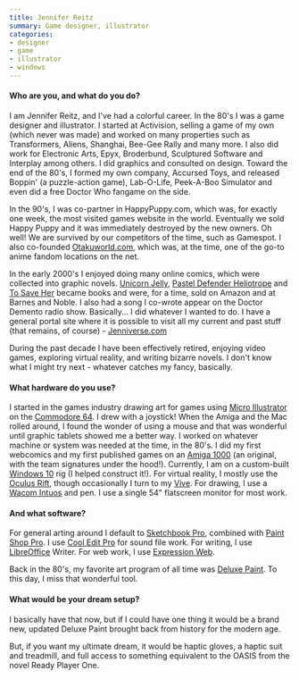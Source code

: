 ```yaml
---
title: Jennifer Reitz
summary: Game designer, illustrator 
categories:
- designer
- game
- illustrator
- windows
---
```


#### Who are you, and what do you do?

I am Jennifer Reitz, and I've had a colorful career. In the 80's I was a game designer and illustrator. I started at Activision, selling a game of my own (which never was made) and worked on many properties such as Transformers, Aliens, Shanghai, Bee-Gee Rally and many more. I also did work for Electronic Arts, Epyx, Broderbund, Sculptured Software and Interplay among others. I did graphics and consulted on design. Toward the end of the 80's, I formed my own company, Accursed Toys, and released Boppin' (a puzzle-action game), Lab-O-Life, Peek-A-Boo Simulator and even did a free Doctor Who fangame on the side.

In the 90's, I was co-partner in HappyPuppy.com, which was, for exactly one week, the most visited games website in the world. Eventually we sold Happy Puppy and it was immediately destroyed by the new owners. Oh well! We are survived by our competitors of the time, such as Gamespot. I also co-founded [Otakuworld.com](http://otakuworld.com/ "Jennifer's anime and manga website."), which was, at the time, one of the go-to anime fandom locations on the net.

In the early 2000's I enjoyed doing many online comics, which were collected into graphic novels. [Unicorn Jelly](http://unicornjelly.com/ "Jennifer's sci-fi manga."), [Pastel Defender Heliotrope](http://pasteldefender.com/ "Jennifer's hand-painted sci-fi manga.") and [To Save Her](http://pasteldefender.com/to%20save%20her%20archive.html "Jennifer's Unicorn Jelly side comic.") became books and were, for a time, sold on Amazon and at Barnes and Noble. I also had a song I co-wrote appear on the Doctor Demento radio show. Basically... I did whatever I wanted to do. I have a general portal site where it is possible to visit all my current and past stuff (that remains, of course) - [Jenniverse.com](http://www.jenniverse.com/ "Jennifer's website.")

During the past decade I have been effectively retired, enjoying video games, exploring virtual reality, and writing bizarre novels. I don't know what I might try next - whatever catches my fancy, basically.

#### What hardware do you use?

I started in the games industry drawing art for games using [Micro Illustrator][micro-illustrator] on the [Commodore 64][commodore-64]. I drew with a joystick! When the Amiga and the Mac rolled around, I found the wonder of using a mouse and that was wonderful until graphic tablets showed me a better way. I worked on whatever machine or system was needed at the time, in the 80's. I did my first webcomics and my first published games on an [Amiga 1000][a1000] (an original, with the team signatures under the hood!). Currently, I am on a custom-built [Windows 10][windows-10] rig (I helped construct it!). For virtual reality, I mostly use the [Oculus Rift][oculus-rift], though occasionally I turn to my [Vive][]. For drawing, I use a [Wacom Intuos][intuos] and pen. I use a single 54" flatscreen monitor for most work.

#### And what software?

For general arting around I default to [Sketchbook Pro][sketchbook-pro], combined with [Paint Shop Pro][paint-shop-pro]. I use [Cool Edit Pro][cool-edit-pro] for sound file work. For writing, I use [LibreOffice][libreoffice] Writer. For web work, I use [Expression Web][expression-web].

Back in the 80's, my favorite art program of all time was [Deluxe Paint][deluxe-paint]. To this day, I miss that wonderful tool.

#### What would be your dream setup?

I basically have that now, but if I could have one thing it would be a brand new, updated Deluxe Paint brought back from history for the modern age. 

But, if you want my ultimate dream, it would be haptic gloves, a haptic suit and treadmill, and full access to something equivalent to the OASIS from the novel Ready Player One.

[a1000]: https://en.wikipedia.org/wiki/Amiga_1000 "A graphics-focused personal computer."
[commodore-64]: https://en.wikipedia.org/wiki/Commodore_64 "An 8-bit computer."
[intuos]: https://www.wacom.com/en-us/products/pen-tablets/intuos "A pen tablet."
[oculus-rift]: https://en.wikipedia.org/wiki/Oculus_Rift "A virtual reality helmet."
[vive]: http://www.htcvr.com/ "A SteamVR headset."
[cool-edit-pro]: https://en.wikipedia.org/wiki/Adobe_Audition "Digital audio creation software."
[deluxe-paint]: https://en.wikipedia.org/wiki/Deluxe_Paint "A bitmap graphics editor."
[expression-web]: https://en.wikipedia.org/wiki/Microsoft_Expression_Web "An HTML editor."
[libreoffice]: https://www.libreoffice.org/ "A free, open-source productivity suit."
[micro-illustrator]: http://plus4world.powweb.com/software/Micro_Illustrator "A drawing program for the C64"
[paint-shop-pro]: https://en.wikipedia.org/wiki/Paint_Shop_Pro "A raster and vector image editor."
[sketchbook-pro]: https://www.autodesk.com/products/sketchbook-pro/overview "A drawing/illustration tool."
[windows-10]: https://en.wikipedia.org/wiki/Windows_10 "An operating system."

